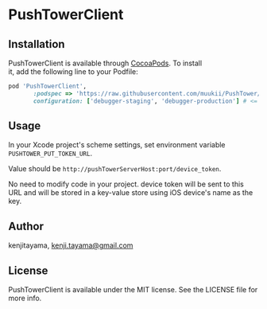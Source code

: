 # PushTowerClient

## Installation	

 PushTowerClient is available through [CocoaPods](https://cocoapods.org). To install	
it, add the following line to your Podfile:	

 ```ruby	
pod 'PushTowerClient',
        :podspec => 'https://raw.githubusercontent.com/muukii/PushTower/ios/PushTowerClient.podspec',
        configuration: ['debugger-staging', 'debugger-production'] # <= exapmle of installing only for debug builds
```

## Usage

In your Xcode project's scheme settings, set environment variable `PUSHTOWER_PUT_TOKEN_URL`.

Value should be `http://pushTowerServerHost:port/device_token`.

No need to modify code in your project. device token will be sent to this URL and will be stored in a key-value store using iOS device's name as the key.


## Author

kenjitayama, kenji.tayama@gmail.com

## License

PushTowerClient is available under the MIT license. See the LICENSE file for more info.
